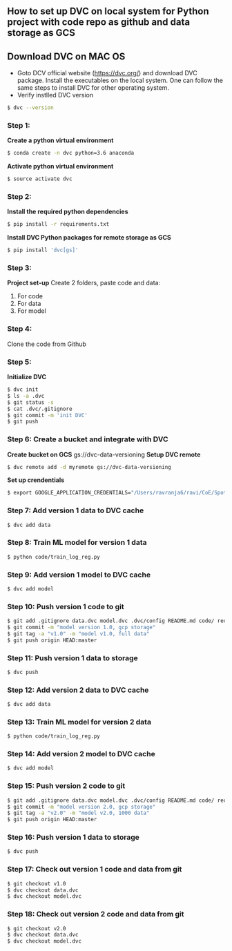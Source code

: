 ## How to set up DVC on local system for Python project with code repo as github and data storage as GCS

## Download DVC on MAC OS
- Goto DCV official website (https://dvc.org/) and download DVC package. Install the executables on the local system. One can follow the same steps to install DVC for other operating system.
- Verify instlled DVC version
```bash
$ dvc --version
```

### Step 1:
**Create a python virtual environment**
``` bash
$ conda create -n dvc python=3.6 anaconda
```
**Activate python virtual environment**
``` bash
$ source activate dvc
```

### Step 2: 
**Install the required python dependencies**
```bash
$ pip install -r requirements.txt
```
**Install DVC Python packages for remote storage as GCS**
```bash
$ pip install 'dvc[gs]'
```

### Step 3:
**Project set-up**
Create 2 folders, paste code and data:
1. For code
2. For data
3. For model

### Step 4:
Clone the code from Github

### Step 5:
**Initialize DVC**
```bash
$ dvc init
$ ls -a .dvc
$ git status -s
$ cat .dvc/.gitignore
$ git commit -m 'init DVC'
$ git push
```

### Step 6: Create a bucket and integrate with DVC
**Create bucket on GCS**
gs://dvc-data-versioning
**Setup DVC remote**
```bash
$ dvc remote add -d myremote gs://dvc-data-versioning
```
**Set up crendentials**
```bash
$ export GOOGLE_APPLICATION_CREDENTIALS="/Users/ravranja6/ravi/CoE/Spotlight Sessions/DVC/tf_credentials_dev.json"
```

### Step 7: Add version 1 data to DVC cache
```bash
$ dvc add data
```

### Step 8: Train ML model for version 1 data
```bash
$ python code/train_log_reg.py
```
### Step 9: Add version 1 model to DVC cache
```bash
$ dvc add model
```


### Step 10: Push version 1 code to git
```bash
$ git add .gitignore data.dvc model.dvc .dvc/config README.md code/ requirements.txt
$ git commit -m "model version 1.0, gcp storage"
$ git tag -a "v1.0" -m "model v1.0, full data"
$ git push origin HEAD:master
```

### Step 11: Push version 1 data to storage
```bash
$ dvc push
```

### Step 12: Add version 2 data to DVC cache
```bash
$ dvc add data
```

### Step 13: Train ML model for version 2 data
```bash
$ python code/train_log_reg.py
```
### Step 14: Add version 2 model to DVC cache
```bash
$ dvc add model
```


### Step 15: Push version 2 code to git
```bash
$ git add .gitignore data.dvc model.dvc .dvc/config README.md code/ requirements.txt
$ git commit -m "model version 2.0, gcp storage"
$ git tag -a "v2.0" -m "model v2.0, 1000 data"
$ git push origin HEAD:master
```

### Step 16: Push version 1 data to storage
```bash
$ dvc push
```

### Step 17: Check out version 1 code and data from git 
```bash
$ git checkout v1.0
$ dvc checkout data.dvc
$ dvc checkout model.dvc
```

### Step 18: Check out version 2 code and data from git 
```bash
$ git checkout v2.0
$ dvc checkout data.dvc
$ dvc checkout model.dvc
```



